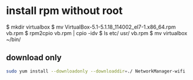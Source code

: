 # install rpm without root

$ mkdir virtualbox
$ mv VirtualBox-5.1-5.1.18_114002_el7-1.x86_64.rpm vb.rpm
$ rpm2cpio vb.rpm | cpio -idv
$ ls
etc/  usr/  vb.rpm
$ mv virtualbox ~/bin/


## download only

```bash
sudo yum install --downloadonly --downloaddir=./ NetworkManager-wifi

```